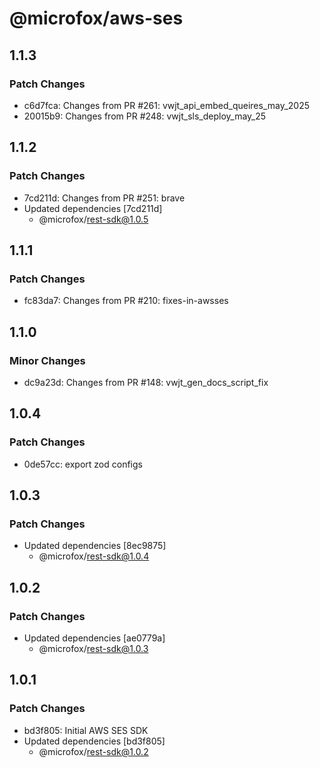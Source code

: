 # @microfox/aws-ses

## 1.1.3

### Patch Changes

- c6d7fca: Changes from PR #261: vwjt_api_embed_queires_may_2025
- 20015b9: Changes from PR #248: vwjt_sls_deploy_may_25

## 1.1.2

### Patch Changes

- 7cd211d: Changes from PR #251: brave
- Updated dependencies [7cd211d]
  - @microfox/rest-sdk@1.0.5

## 1.1.1

### Patch Changes

- fc83da7: Changes from PR #210: fixes-in-awsses

## 1.1.0

### Minor Changes

- dc9a23d: Changes from PR #148: vwjt_gen_docs_script_fix

## 1.0.4

### Patch Changes

- 0de57cc: export zod configs

## 1.0.3

### Patch Changes

- Updated dependencies [8ec9875]
  - @microfox/rest-sdk@1.0.4

## 1.0.2

### Patch Changes

- Updated dependencies [ae0779a]
  - @microfox/rest-sdk@1.0.3

## 1.0.1

### Patch Changes

- bd3f805: Initial AWS SES SDK
- Updated dependencies [bd3f805]
  - @microfox/rest-sdk@1.0.2
